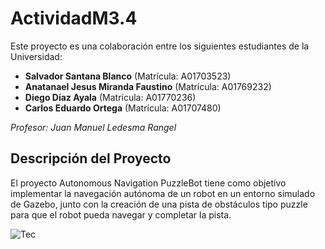 # ActividadM3.4

Este proyecto es una colaboración entre los siguientes estudiantes de la Universidad:

- **Salvador Santana Blanco**      (Matrícula: A01703523)
- **Anatanael Jesus Miranda Faustino**  (Matrícula: A01769232)
- **Diego Díaz Ayala**              (Matrícula: A01770236)
- **Carlos Eduardo Ortega**         (Matrícula: A01707480)


*Profesor: Juan Manuel Ledesma Rangel*

## Descripción del Proyecto

El proyecto Autonomous Navigation PuzzleBot tiene como objetivo implementar la navegación autónoma de un robot en un entorno simulado de Gazebo, junto con la creación de una pista de obstáculos tipo puzzle para que el robot pueda navegar y completar la pista.

![Tec](https://brandemia.org/sites/default/files/sites/default/files/tec_monterrey_nuevo_logo.png)
